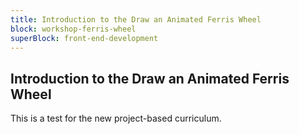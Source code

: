 ```yaml
---
title: Introduction to the Draw an Animated Ferris Wheel
block: workshop-ferris-wheel
superBlock: front-end-development
---
```


## Introduction to the Draw an Animated Ferris Wheel

This is a test for the new project-based curriculum.
